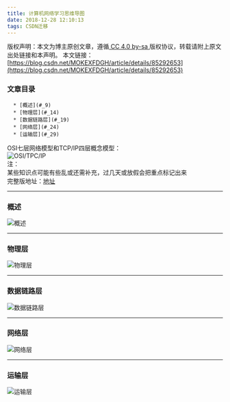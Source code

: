 ```yaml
---
title: 计算机网络学习思维导图
date: 2018-12-28 12:10:13
tags: CSDN迁移
---
```

 [ ](http://creativecommons.org/licenses/by-sa/4.0/) 版权声明：本文为博主原创文章，遵循[ CC 4.0 by-sa ](http://creativecommons.org/licenses/by-sa/4.0/)版权协议，转载请附上原文出处链接和本声明。  本文链接：[https://blog.csdn.net/MOKEXFDGH/article/details/85292653](https://blog.csdn.net/MOKEXFDGH/article/details/85292653)   
    
  ### 文章目录


      * [概述](#_9)
      * [物理层](#_14)
      * [数据链路层](#_19)
      * [网络层](#_24)
      * [运输层](#_29)  
  
 OSI七层网络模型和TCP/IP四层概念模型：  
 ![OSI/TPC/IP](https://img-blog.csdnimg.cn/20181227170831623.png?x-oss-process=image/watermark,type_ZmFuZ3poZW5naGVpdGk,shadow_10,text_aHR0cHM6Ly9ibG9nLmNzZG4ubmV0L01PS0VYRkRHSA==,size_16,color_FFFFFF,t_70)  
 注：  
 某些知识点可能有些乱或还需补充，过几天或放假会把重点标记出来  
 完整版地址：[地址](https://github.com/xierongwkhd/JVNOTE/blob/master/png/%E8%AE%A1%E7%AE%97%E6%9C%BA%E7%BD%91%E7%BB%9C%E5%AF%BC%E5%9B%BE.jpg)

 
--------
 
### []()概述

 ![概述](https://img-blog.csdnimg.cn/20181227170310732.jpg?x-oss-process=image/watermark,type_ZmFuZ3poZW5naGVpdGk,shadow_10,text_aHR0cHM6Ly9ibG9nLmNzZG4ubmV0L01PS0VYRkRHSA==,size_16,color_FFFFFF,t_70)

 
--------
 
### []()物理层

 ![物理层](https://img-blog.csdnimg.cn/20181227170334356.jpg?x-oss-process=image/watermark,type_ZmFuZ3poZW5naGVpdGk,shadow_10,text_aHR0cHM6Ly9ibG9nLmNzZG4ubmV0L01PS0VYRkRHSA==,size_16,color_FFFFFF,t_70)

 
--------
 
### []()数据链路层

 ![数据链路层](https://img-blog.csdnimg.cn/20181227170406306.jpg?x-oss-process=image/watermark,type_ZmFuZ3poZW5naGVpdGk,shadow_10,text_aHR0cHM6Ly9ibG9nLmNzZG4ubmV0L01PS0VYRkRHSA==,size_16,color_FFFFFF,t_70)

 
--------
 
### []()网络层

 ![网络层](https://img-blog.csdnimg.cn/20181227170436145.jpg?x-oss-process=image/watermark,type_ZmFuZ3poZW5naGVpdGk,shadow_10,text_aHR0cHM6Ly9ibG9nLmNzZG4ubmV0L01PS0VYRkRHSA==,size_16,color_FFFFFF,t_70)

 
--------
 
### []()运输层

 ![运输层](https://img-blog.csdnimg.cn/20181227170455969.jpg?x-oss-process=image/watermark,type_ZmFuZ3poZW5naGVpdGk,shadow_10,text_aHR0cHM6Ly9ibG9nLmNzZG4ubmV0L01PS0VYRkRHSA==,size_16,color_FFFFFF,t_70)

   
  